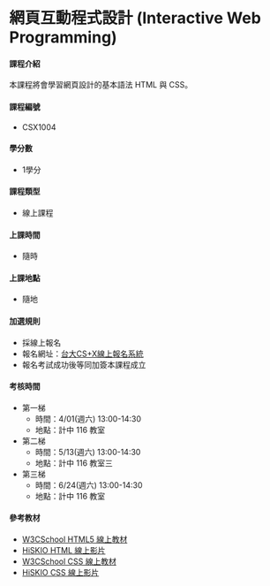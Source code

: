 # 網頁互動程式設計 (Interactive Web Programming)

#### 課程介紹

本課程將會學習網頁設計的基本語法 HTML 與 CSS。

#### 課程編號

* CSX1004

#### 學分數

* 1學分

#### 課程類型

* 線上課程

#### 上課時間

* 隨時

#### 上課地點

* 隨地

#### 加選規則

* 採線上報名
* 報名網址：[台大CS+X線上報名系統](https://csx.aca.ntu.edu.tw/course)
* 報名考試成功後等同加簽本課程成立 

#### 考核時間

* 第一梯
    * 時間：4/01(週六) 13:00-14:30 
    * 地點：計中 116 教室
* 第二梯
    * 時間：5/13(週六) 13:00-14:30 
    * 地點：計中 116 教室三
* 第三梯
    * 時間：6/24(週六) 13:00-14:30 
    * 地點：計中 116 教室 

#### 參考教材

* [W3CSchool HTML5 線上教材](http://www.w3schools.com/html/)
* [HiSKIO HTML 線上影片](https://hiskio.com/course/48)
* [W3CSchool CSS 線上教材](http://www.w3schools.com/css/default.asp)
* [HiSKIO CSS 線上影片](https://hiskio.com/course/40)
